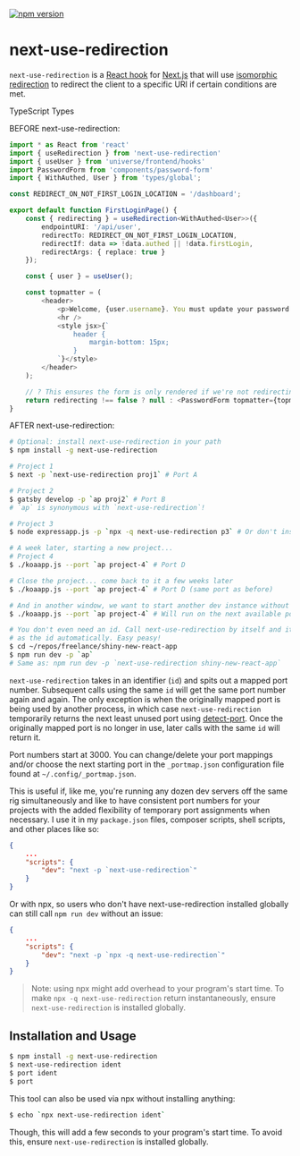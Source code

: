 [![npm
version](https://badge.fury.io/js/next-use-redirection.svg)](https://badge.fury.io/js/next-use-redirection)

# next-use-redirection

`next-use-redirection` is a
[React hook](https://reactjs.org/docs/hooks-intro.html) for
[Next.js](https://nextjs.org/) that will use
[isomorphic redirection](https://www.npmjs.com/package/next-isomorphic-redirect)
to redirect the client to a specific URI if certain conditions are met.

TypeScript Types

BEFORE next-use-redirection:

```TypeScript
import * as React from 'react'
import { useRedirection } from 'next-use-redirection'
import { useUser } from 'universe/frontend/hooks'
import PasswordForm from 'components/password-form'
import { WithAuthed, User } from 'types/global';

const REDIRECT_ON_NOT_FIRST_LOGIN_LOCATION = '/dashboard';

export default function FirstLoginPage() {
    const { redirecting } = useRedirection<WithAuthed<User>>({
        endpointURI: '/api/user',
        redirectTo: REDIRECT_ON_NOT_FIRST_LOGIN_LOCATION,
        redirectIf: data => !data.authed || !data.firstLogin,
        redirectArgs: { replace: true }
    });

    const { user } = useUser();

    const topmatter = (
        <header>
            <p>Welcome, {user.username}. You must update your password before you can use this account.</p>
            <hr />
            <style jsx>{`
                header {
                    margin-bottom: 15px;
                }
            `}</style>
        </header>
    );

    // ? This ensures the form is only rendered if we're not redirecting
    return redirecting !== false ? null : <PasswordForm topmatter={topmatter} />;
}
```

AFTER next-use-redirection:

```sh
# Optional: install next-use-redirection in your path
$ npm install -g next-use-redirection

# Project 1
$ next -p `next-use-redirection proj1` # Port A

# Project 2
$ gatsby develop -p `ap proj2` # Port B
# `ap` is synonymous with `next-use-redirection`!

# Project 3
$ node expressapp.js -p `npx -q next-use-redirection p3` # Or don't install next-use-redirection at all

# A week later, starting a new project...
# Project 4
$ ./koaapp.js --port `ap project-4` # Port D

# Close the project... come back to it a few weeks later
$ ./koaapp.js --port `ap project-4` # Port D (same port as before)

# And in another window, we want to start another dev instance without problems
$ ./koaapp.js --port `ap project-4` # Will run on the next available port temporarily

# You don't even need an id. Call next-use-redirection by itself and it'll use the directory name
# as the id automatically. Easy peasy!
$ cd ~/repos/freelance/shiny-new-react-app
$ npm run dev -p `ap`
# Same as: npm run dev -p `next-use-redirection shiny-new-react-app`
```

`next-use-redirection` takes in an identifier (`id`) and spits out a mapped port
number. Subsequent calls using the same `id` will get the same port number again
and again. The only exception is when the originally mapped port is being used
by another process, in which case `next-use-redirection` temporarily returns the
next least unused port using
[detect-port](https://github.com/node-modules/detect-port). Once the originally
mapped port is no longer in use, later calls with the same `id` will return it.

Port numbers start at 3000. You can change/delete your port mappings and/or
choose the next starting port in the `_portmap.json` configuration file found at
`~/.config/_portmap.json`.

This is useful if, like me, you're running any dozen dev servers off the same
rig simultaneously and like to have consistent port numbers for your projects
with the added flexibility of temporary port assignments when necessary. I use
it in my `package.json` files, composer scripts, shell scripts, and other places
like so:

```json
{
    ...
    "scripts": {
        "dev": "next -p `next-use-redirection`"
    }
}
```

Or with npx, so users who don't have next-use-redirection installed globally can
still call `npm run dev` without an issue:

```json
{
    ...
    "scripts": {
        "dev": "next -p `npx -q next-use-redirection`"
    }
}
```

> Note: using npx might add overhead to your program's start time. To make
> `npx -q next-use-redirection` return instantaneously, ensure
> `next-use-redirection` is installed globally.

## Installation and Usage

```sh
$ npm install -g next-use-redirection
$ next-use-redirection ident
$ port ident
$ port
```

This tool can also be used via npx without installing anything:

```sh
$ echo `npx next-use-redirection ident`
```

Though, this will add a few seconds to your program's start time. To avoid this,
ensure `next-use-redirection` is installed globally.
